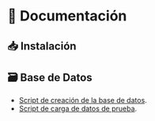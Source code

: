 # 💼 Documentación

## 📥 Instalación

## 🗃️ Base de Datos

- [Script de creación de la base de datos](./db/install.sql).
- [Script de carga de datos de prueba](./db/test_data.sql).
